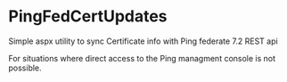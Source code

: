 # PingFedCertUpdates
Simple aspx utility to sync Certificate info with Ping federate 7.2 REST api

For situations where direct access to the Ping managment console is not possible.
